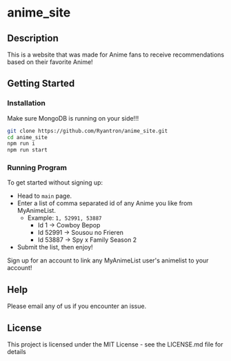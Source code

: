 # anime_site

## Description
This is a website that was made for Anime fans to receive recommendations based on their favorite Anime!

## Getting Started

### Installation

Make sure MongoDB is running on your side!!!

```bash
git clone https://github.com/Ryantron/anime_site.git
cd anime_site
npm run i
npm run start 
```

### Running Program
To get started without signing up:
- Head to `main` page.
- Enter a list of comma separated id of any Anime you like from MyAnimeList.
  - Example: `1, 52991, 53887`
    - Id 1 -> Cowboy Bepop
    - Id 52991 -> Sousou no Frieren
    - Id 53887 -> Spy x Family Season 2
- Submit the list, then enjoy!

Sign up for an account to link any MyAnimeList user's animelist to your account!


## Help

Please email any of us if you encounter an issue.

## License

This project is licensed under the MIT License - see the LICENSE.md file for details
